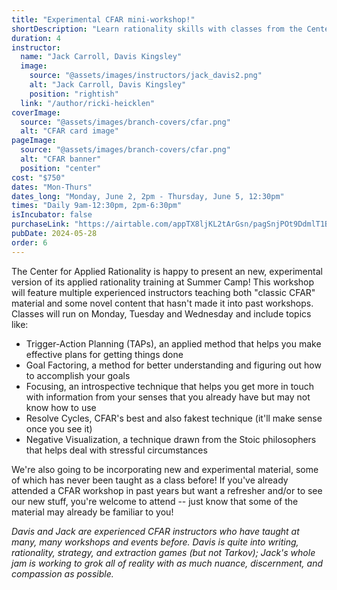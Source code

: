 ```yaml
---
title: "Experimental CFAR mini-workshop!"
shortDescription: "Learn rationality skills with classes from the Center for Applied Rationality!"
duration: 4
instructor:
  name: "Jack Carroll, Davis Kingsley"
  image:
    source: "@assets/images/instructors/jack_davis2.png"
    alt: "Jack Carroll, Davis Kingsley"
    position: "rightish"
  link: "/author/ricki-heicklen"
coverImage:
  source: "@assets/images/branch-covers/cfar.png"
  alt: "CFAR card image"
pageImage:
  source: "@assets/images/branch-covers/cfar.png"
  alt: "CFAR banner"
  position: "center"
cost: "$750"
dates: "Mon-Thurs"
dates_long: "Monday, June 2, 2pm - Thursday, June 5, 12:30pm"
times: "Daily 9am-12:30pm, 2pm-6:30pm"
isIncubator: false
purchaseLink: "https://airtable.com/appTX8ljKL2tArGsn/pagSnjPOt9DdmlT1B/form"
pubDate: 2024-05-28
order: 6
---
```


The Center for Applied Rationality is happy to present an new, experimental version of its applied rationality training at Summer Camp! This workshop will feature multiple experienced instructors teaching both "classic CFAR" material and some novel content that hasn't made it into past workshops. Classes will run on Monday, Tuesday and Wednesday and include topics like:

- Trigger-Action Planning (TAPs), an applied method that helps you make effective plans for getting things done
- Goal Factoring, a method for better understanding and figuring out how to accomplish your goals
- Focusing, an introspective technique that helps you get more in touch with information from your senses that you already have but may not know how to use
- Resolve Cycles, CFAR's best and also fakest technique (it'll make sense once you see it)
- Negative Visualization, a technique drawn from the Stoic philosophers that helps deal with stressful circumstances

We're also going to be incorporating new and experimental material, some of which has never been taught as a class before! If you've already attended a CFAR workshop in past years but want a refresher and/or to see our new stuff, you're welcome to attend -- just know that some of the material may already be familiar to you!

*Davis and Jack are experienced CFAR instructors who have taught at many, many workshops and events before. Davis is quite into writing, rationality, strategy, and extraction games (but not Tarkov); Jack's whole jam is working to grok all of reality with as much nuance, discernment, and compassion as possible.*
